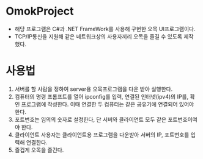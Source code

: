 # OmokProject
- 해당 프로그램은 C#과 .NET FrameWork를 사용해 구현한 오목 UI프로그램이다. 
- TCP/IP통신을 지원해 같은 네트워크상의 사용자끼리 오목을 즐길 수 있도록 제작했다. 

# 사용법
1. 서버를 할 사람을 정하여 server용 오목프로그램을 다운 받아 실행한다.
2. 컴퓨터의 명령 프롬프트를 열어 ipconfig를 입력, 연결된 인터넷(ipv4)의 IP를, 확인 프로그램에 작성한다. 이때 연결한 두 컴퓨터는 같은 공유기에 연결되어 있어야 한다.
3. 포트번호는 임의의 숫자로 설정한다, 단 서버와 클라이언트 모두 같은 포트번호이여야 한다.
4. 클라이언트 사용자는 클라이언트용 프로그램을 다운받아 서버의 IP, 포트번호를 입력해 연결한다.
5. 즐겁게 오목을 즐긴다.
